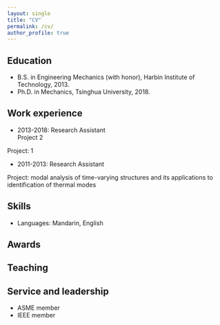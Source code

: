 ```yaml
---
layout: single
title: "CV"
permalink: /cv/
author_profile: true
---
```



## Education
* B.S. in Engineering Mechanics (with honor), Harbin Institute of Technology, 2013.
* Ph.D. in Mechanics, Tsinghua University, 2018.

## Work experience
* 2013-2018: Research Assistant <br> Project 2

Project: 1

* 2011-2013: Research Assistant

Project: modal analysis of time-varying structures and its applications to identification of thermal modes
  
## Skills
* Languages: Mandarin, English

## Awards

## Teaching
  
## Service and leadership
* ASME member
* IEEE member
